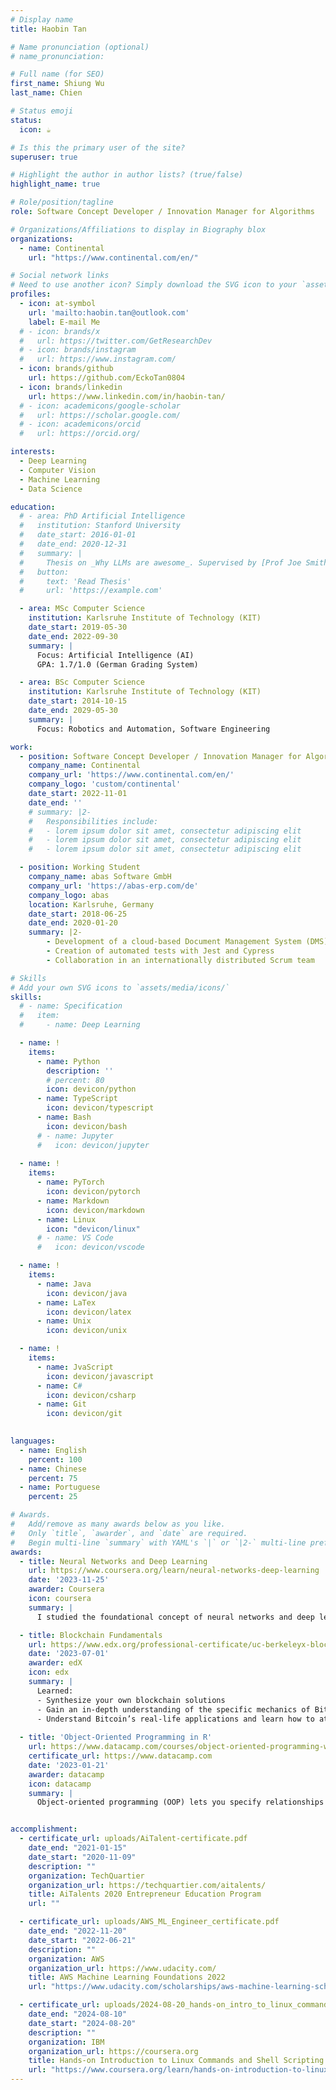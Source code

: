 ```yaml
---
# Display name
title: Haobin Tan

# Name pronunciation (optional)
# name_pronunciation: 

# Full name (for SEO)
first_name: Shiung Wu
last_name: Chien

# Status emoji
status:
  icon: ☕️

# Is this the primary user of the site?
superuser: true

# Highlight the author in author lists? (true/false)
highlight_name: true

# Role/position/tagline
role: Software Concept Developer / Innovation Manager for Algorithms

# Organizations/Affiliations to display in Biography blox
organizations:
  - name: Continental
    url: "https://www.continental.com/en/"

# Social network links
# Need to use another icon? Simply download the SVG icon to your `assets/media/icons/` folder.
profiles:
  - icon: at-symbol
    url: 'mailto:haobin.tan@outlook.com'
    label: E-mail Me
  # - icon: brands/x
  #   url: https://twitter.com/GetResearchDev
  # - icon: brands/instagram
  #   url: https://www.instagram.com/
  - icon: brands/github
    url: https://github.com/EckoTan0804
  - icon: brands/linkedin
    url: https://www.linkedin.com/in/haobin-tan/
  # - icon: academicons/google-scholar
  #   url: https://scholar.google.com/
  # - icon: academicons/orcid
  #   url: https://orcid.org/

interests:
  - Deep Learning
  - Computer Vision
  - Machine Learning
  - Data Science

education:
  # - area: PhD Artificial Intelligence
  #   institution: Stanford University
  #   date_start: 2016-01-01
  #   date_end: 2020-12-31
  #   summary: |
  #     Thesis on _Why LLMs are awesome_. Supervised by [Prof Joe Smith](https://example.com). Presented papers at 5 IEEE conferences with the contributions being published in 2 Springer journals.
  #   button:
  #     text: 'Read Thesis'
  #     url: 'https://example.com'

  - area: MSc Computer Science
    institution: Karlsruhe Institute of Technology (KIT)
    date_start: 2019-05-30
    date_end: 2022-09-30
    summary: |
      Focus: Artificial Intelligence (AI)
      GPA: 1.7/1.0 (German Grading System)

  - area: BSc Computer Science
    institution: Karlsruhe Institute of Technology (KIT)
    date_start: 2014-10-15
    date_end: 2029-05-30
    summary: |
      Focus: Robotics and Automation, Software Engineering

work:
  - position: Software Concept Developer / Innovation Manager for Algorithms
    company_name: Continental
    company_url: 'https://www.continental.com/en/'
    company_logo: 'custom/continental'
    date_start: 2022-11-01
    date_end: ''
    # summary: |2-
    #   Responsibilities include:
    #   - lorem ipsum dolor sit amet, consectetur adipiscing elit
    #   - lorem ipsum dolor sit amet, consectetur adipiscing elit
    #   - lorem ipsum dolor sit amet, consectetur adipiscing elit

  - position: Working Student
    company_name: abas Software GmbH
    company_url: 'https://abas-erp.com/de'
    company_logo: abas
    location: Karlsruhe, Germany
    date_start: 2018-06-25
    date_end: 2020-01-20
    summary: |2-
        - Development of a cloud-based Document Management System (DMS) using Polymer, Vue.js, TypeScript, JavaScript, and Amazon Web Services (AWS)
        - Creation of automated tests with Jest and Cypress
        - Collaboration in an internationally distributed Scrum team

# Skills
# Add your own SVG icons to `assets/media/icons/`
skills:
  # - name: Specification
  #   item:
  #     - name: Deep Learning

  - name: !
    items:
      - name: Python
        description: ''
        # percent: 80
        icon: devicon/python
      - name: TypeScript
        icon: devicon/typescript
      - name: Bash
        icon: devicon/bash
      # - name: Jupyter
      #   icon: devicon/jupyter
      
  - name: !
    items:
      - name: PyTorch
        icon: devicon/pytorch
      - name: Markdown
        icon: devicon/markdown
      - name: Linux
        icon: "devicon/linux"
      # - name: VS Code
      #   icon: devicon/vscode

  - name: !
    items:
      - name: Java
        icon: devicon/java
      - name: LaTex
        icon: devicon/latex
      - name: Unix
        icon: devicon/unix

  - name: !
    items:
      - name: JvaScript
        icon: devicon/javascript
      - name: C#
        icon: devicon/csharp
      - name: Git
        icon: devicon/git
    

languages:
  - name: English
    percent: 100
  - name: Chinese
    percent: 75
  - name: Portuguese
    percent: 25

# Awards.
#   Add/remove as many awards below as you like.
#   Only `title`, `awarder`, and `date` are required.
#   Begin multi-line `summary` with YAML's `|` or `|2-` multi-line prefix and indent 2 spaces below.
awards:
  - title: Neural Networks and Deep Learning
    url: https://www.coursera.org/learn/neural-networks-deep-learning
    date: '2023-11-25'
    awarder: Coursera
    icon: coursera
    summary: |
      I studied the foundational concept of neural networks and deep learning. By the end, I was familiar with the significant technological trends driving the rise of deep learning; build, train, and apply fully connected deep neural networks; implement efficient (vectorized) neural networks; identify key parameters in a neural network’s architecture; and apply deep learning to your own applications.

  - title: Blockchain Fundamentals
    url: https://www.edx.org/professional-certificate/uc-berkeleyx-blockchain-fundamentals
    date: '2023-07-01'
    awarder: edX
    icon: edx
    summary: |
      Learned:
      - Synthesize your own blockchain solutions
      - Gain an in-depth understanding of the specific mechanics of Bitcoin
      - Understand Bitcoin’s real-life applications and learn how to attack and destroy Bitcoin, Ethereum, smart contracts and Dapps, and alternatives to Bitcoin’s Proof-of-Work consensus algorithm
      
  - title: 'Object-Oriented Programming in R'
    url: https://www.datacamp.com/courses/object-oriented-programming-with-s3-and-r6-in-r
    certificate_url: https://www.datacamp.com
    date: '2023-01-21'
    awarder: datacamp
    icon: datacamp
    summary: |
      Object-oriented programming (OOP) lets you specify relationships between functions and the objects that they can act on, helping you manage complexity in your code. This is an intermediate level course, providing an introduction to OOP, using the S3 and R6 systems. S3 is a great day-to-day R programming tool that simplifies some of the functions that you write. R6 is especially useful for industry-specific analyses, working with web APIs, and building GUIs.


accomplishment:
  - certificate_url: uploads/AiTalent-certificate.pdf
    date_end: "2021-01-15"
    date_start: "2020-11-09"
    description: ""
    organization: TechQuartier
    organization_url: https://techquartier.com/aitalents/
    title: AiTalents 2020 Entrepreneur Education Program
    url: ""

  - certificate_url: uploads/AWS_ML_Engineer_certificate.pdf
    date_end: "2022-11-20"
    date_start: "2022-06-21"
    description: ""
    organization: AWS
    organization_url: https://www.udacity.com/
    title: AWS Machine Learning Foundations 2022
    url: "https://www.udacity.com/scholarships/aws-machine-learning-scholarship-program"

  - certificate_url: uploads/2024-08-20_hands-on_intro_to_linux_commands_and_shell_scripting.pdf
    date_end: "2024-08-10"
    date_start: "2024-08-20"
    description: ""
    organization: IBM
    organization_url: https://coursera.org
    title: Hands-on Introduction to Linux Commands and Shell Scripting
    url: "https://www.coursera.org/learn/hands-on-introduction-to-linux-commands-and-shell-scripting"
---
```



<!-- 🔥 **Passionate AI and Deep Learning practitioner**

🧑‍💻 **Software developer (most of the time Pythonist)**

👨‍🎓 **Lifelong learner, always exploring**

🤙 **Keep it simple stupid (KISS)** -->
